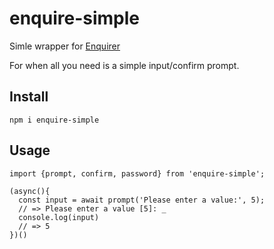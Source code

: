 # enquire-simple

Simle wrapper for [Enquirer]

For when all you need is a simple input/confirm prompt.

## Install

```
npm i enquire-simple
```

## Usage

```
import {prompt, confirm, password} from 'enquire-simple';

(async(){
  const input = await prompt('Please enter a value:', 5);
  // => Please enter a value [5]: _
  console.log(input)
  // => 5
})()
```

[enquirer]: https://github.com/enquirer/enquirer
